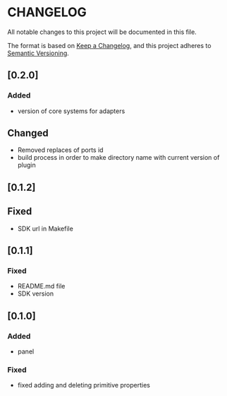 # CHANGELOG

All notable changes to this project will be documented in this file.

The format is based on [Keep a Changelog](https://keepachangelog.com/en/1.0.0/),
and this project adheres to [Semantic Versioning](https://semver.org/spec/v2.0.0.html).

## [0.2.0]

### Added

- version of core systems for adapters

## Changed

- Removed replaces of ports id
- build process in order to make directory name with current version of plugin

## [0.1.2]

## Fixed

- SDK url in Makefile

## [0.1.1]

### Fixed

- README.md file
- SDK version

## [0.1.0]

### Added

- panel

### Fixed

- fixed adding and deleting primitive properties
